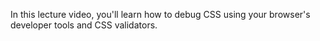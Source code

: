 In this lecture video, you'll learn how to debug CSS using your browser's developer tools and CSS validators.